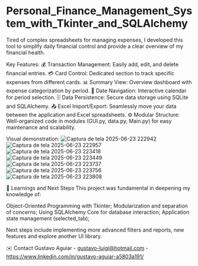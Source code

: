 # Personal_Finance_Management_System_with_Tkinter_and_SQLAlchemy
Tired of complex spreadsheets for managing expenses, I developed this tool to simplify daily financial control and provide a clear overview of my financial health.

Key Features:
💰 Transaction Management: Easily add, edit, and delete financial entries.
💳 Card Control: Dedicated section to track specific expenses from different cards.
📊 Summary View: Overview dashboard with expense categorization by period.
📅 Date Navigation: Interactive calendar for period selection.
🗄️ Data Persistence: Secure data storage using SQLite and SQLAlchemy.
📤 Excel Import/Export: Seamlessly move your data between the application and Excel spreadsheets.
⚙️ Modular Structure: Well-organized code in modules (GUI.py, data.py, Main.py) for easy maintenance and scalability.

Visual demonstration:
![Captura de tela 2025-06-23 222942](https://github.com/user-attachments/assets/f2a9b7b1-d61e-4e29-9ac8-55398ac80524)
![Captura de tela 2025-06-23 222957](https://github.com/user-attachments/assets/ab6aef5c-759a-4a53-9d9a-4981b873db1e)
![Captura de tela 2025-06-23 223418](https://github.com/user-attachments/assets/02aea236-4485-473a-9918-ecbbbb469684)
![Captura de tela 2025-06-23 223449](https://github.com/user-attachments/assets/ff536b5d-63bc-4f78-9ebd-0106bc7ffdc9)
![Captura de tela 2025-06-23 223737](https://github.com/user-attachments/assets/994f9fbf-5a41-473b-8915-e107f1afc329)
![Captura de tela 2025-06-23 223756](https://github.com/user-attachments/assets/1f65c06e-520a-4d07-a317-5449f9db8f62)
![Captura de tela 2025-06-23 223808](https://github.com/user-attachments/assets/c9a76ca3-346d-4bed-a3f7-ae28b150c712)

🌱 Learnings and Next Steps
This project was fundamental in deepening my knowledge of:

Object-Oriented Programming with Tkinter;
Modularization and separation of concerns;
Using SQLAlchemy Core for database interaction;
Application state management (selected_tab);

Next steps include implementing more advanced filters and reports, new features and explore another UI library.

✉️ Contact
Gustavo Aguiar - gustavo-luigi@hotmail.com - https://www.linkedin.com/in/gustavo-aguiar-a5803a191/

